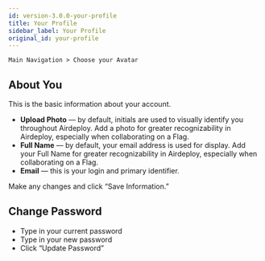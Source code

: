 ```yaml
---
id: version-3.0.0-your-profile
title: Your Profile
sidebar_label: Your Profile
original_id: your-profile
---
```


`Main Navigation > Choose your Avatar`
 
## About You

This is the basic information about your account.

- __Upload Photo__ — by default, initials are used to visually identify you throughout Airdeploy. Add a photo for greater recognizability in Airdeploy, especially when collaborating on a Flag.
- __Full Name__ — by default, your email address is used for display. Add your Full Name for greater recognizability in Airdeploy, especially when collaborating on a Flag.
- __Email__ — this is your login and primary identifier.

Make any changes and click “Save Information.”

## Change Password
- Type in your current password
- Type in your new password
- Click “Update Password”